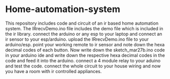 # Home-automation-system
This repository includes code and circuit of an ir based home automation system.
The IRrecvDemo.ino file includes the demo file which is included in the ir library.
connect the arduino or any esp to your laptop and connect an ir sensor to your esp/arduino.
upload the IRrecvDemo.ino file to your arduino/esp.
point your working remote to ir sensor and note down the hexa decimal codes of each button.
Now write down the sketch_mar27b.ino code in your arduino ide and write down the respective hexa decimal codes in the code and feed it into the arduino.
connect a 4 module relay to your aduino and test the code.
connect the whole circuit to your house wiring and now you have a room with ir controlled appliances.
